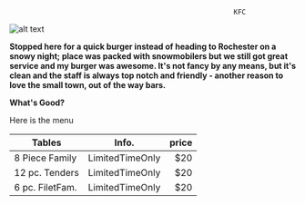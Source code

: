                                                           KFC

![alt text](https://timgsa.baidu.com/timg?image&quality=80&size=b9999_10000&sec=1568158369&di=9bacc58ecdf216010772e4ac4b693077&imgtype=jpg&er=1&src=http%3A%2F%2Fmedia-cdn.tripadvisor.com%2Fmedia%2Fphoto-s%2F05%2Fbc%2Fbd%2Fe2%2Fkfc.jpg)


**Stopped here for a quick burger instead of heading to Rochester on a snowy night; place was packed with snowmobilers but we still got great service and my burger was awesome. It's not fancy by any means, but it's clean and the staff is always top notch and friendly - another reason to love the small town, out of the way bars.**

**What's Good?**

Here is the menu 

| Tables        |   Info.       | price |
| ------------- |:-------------:| -----:|
| 8 Piece Family|LimitedTimeOnly|  $20  |
| 12 pc. Tenders|LimitedTimeOnly|  $20  |
|6 pc. FiletFam.|LimitedTimeOnly|  $20  |

